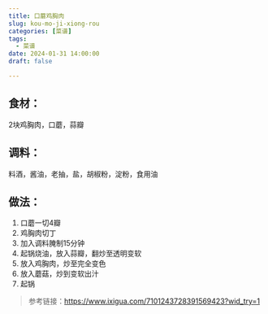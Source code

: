 ```yaml
---
title: 口蘑鸡胸肉
slug: kou-mo-ji-xiong-rou
categories: [菜谱]
tags:
  - 菜谱
date: 2024-01-31 14:00:00
draft: false

---
```


## 食材：
2块鸡胸肉，口蘑，蒜瓣

## 调料：
料酒，酱油，老抽，盐，胡椒粉，淀粉，食用油

## 做法：
1. 口蘑一切4瓣
2. 鸡胸肉切丁
3. 加入调料腌制15分钟
4. 起锅烧油，放入蒜瓣，翻炒至透明变软
5. 放入鸡胸肉，炒至完全变色
6. 放入蘑菇，炒到变软出汁
7. 起锅

> 参考链接：https://www.ixigua.com/7101243728391569423?wid_try=1


